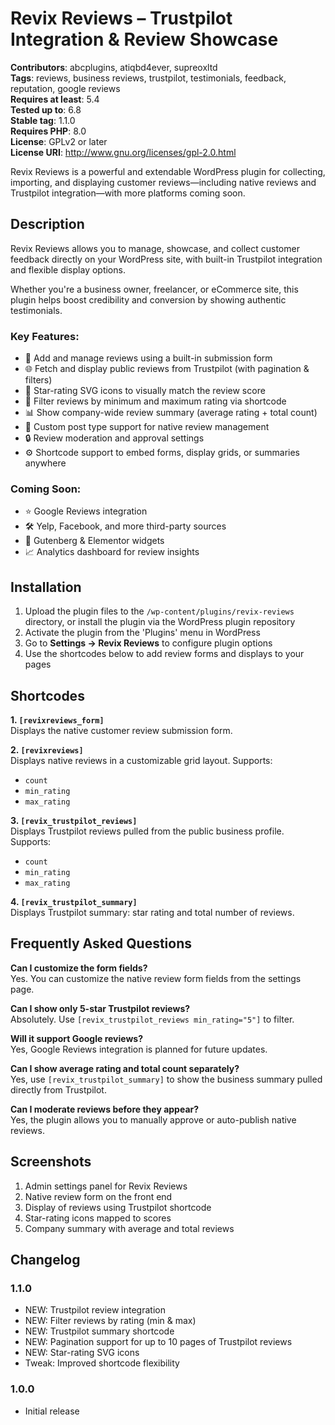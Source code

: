 # Revix Reviews – Trustpilot Integration & Review Showcase

**Contributors**: abcplugins, atiqbd4ever, supreoxltd  
**Tags**: reviews, business reviews, trustpilot, testimonials, feedback, reputation, google reviews  
**Requires at least**: 5.4  
**Tested up to**: 6.8  
**Stable tag**: 1.1.0  
**Requires PHP**: 8.0  
**License**: GPLv2 or later  
**License URI**: http://www.gnu.org/licenses/gpl-2.0.html  

Revix Reviews is a powerful and extendable WordPress plugin for collecting, importing, and displaying customer reviews—including native reviews and Trustpilot integration—with more platforms coming soon.

## Description

Revix Reviews allows you to manage, showcase, and collect customer feedback directly on your WordPress site, with built-in Trustpilot integration and flexible display options. 

Whether you're a business owner, freelancer, or eCommerce site, this plugin helps boost credibility and conversion by showing authentic testimonials.

### Key Features:

- 📝 Add and manage reviews using a built-in submission form
- 🌐 Fetch and display public reviews from Trustpilot (with pagination & filters)
- 🌟 Star-rating SVG icons to visually match the review score
- 🎯 Filter reviews by minimum and maximum rating via shortcode
- 📊 Show company-wide review summary (average rating + total count)
- 📎 Custom post type support for native review management
- 🔒 Review moderation and approval settings
- ⚙️ Shortcode support to embed forms, display grids, or summaries anywhere

### Coming Soon:
- ⭐ Google Reviews integration
- 🛠️ Yelp, Facebook, and more third-party sources
- 🎨 Gutenberg & Elementor widgets
- 📈 Analytics dashboard for review insights

## Installation

1. Upload the plugin files to the `/wp-content/plugins/revix-reviews` directory, or install the plugin via the WordPress plugin repository
2. Activate the plugin from the 'Plugins' menu in WordPress
3. Go to **Settings → Revix Reviews** to configure plugin options
4. Use the shortcodes below to add review forms and displays to your pages

## Shortcodes

**1. `[revixreviews_form]`**  
Displays the native customer review submission form.

**2. `[revixreviews]`**  
Displays native reviews in a customizable grid layout. Supports:
- `count`
- `min_rating`
- `max_rating`

**3. `[revix_trustpilot_reviews]`**  
Displays Trustpilot reviews pulled from the public business profile. Supports:
- `count`
- `min_rating`
- `max_rating`

**4. `[revix_trustpilot_summary]`**  
Displays Trustpilot summary: star rating and total number of reviews.

## Frequently Asked Questions

**Can I customize the form fields?**  
Yes. You can customize the native review form fields from the settings page.

**Can I show only 5-star Trustpilot reviews?**  
Absolutely. Use `[revix_trustpilot_reviews min_rating="5"]` to filter.

**Will it support Google reviews?**  
Yes, Google Reviews integration is planned for future updates.

**Can I show average rating and total count separately?**  
Yes, use `[revix_trustpilot_summary]` to show the business summary pulled directly from Trustpilot.

**Can I moderate reviews before they appear?**  
Yes, the plugin allows you to manually approve or auto-publish native reviews.

## Screenshots

1. Admin settings panel for Revix Reviews
2. Native review form on the front end
3. Display of reviews using Trustpilot shortcode
4. Star-rating icons mapped to scores
5. Company summary with average and total reviews

## Changelog

### 1.1.0
* NEW: Trustpilot review integration
* NEW: Filter reviews by rating (min & max)
* NEW: Trustpilot summary shortcode
* NEW: Pagination support for up to 10 pages of Trustpilot reviews
* NEW: Star-rating SVG icons
* Tweak: Improved shortcode flexibility

### 1.0.0
* Initial release
